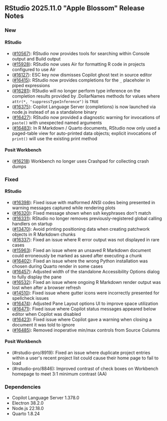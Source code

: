 ## RStudio 2025.11.0 "Apple Blossom" Release Notes

### New
#### RStudio
- ([#10567](https://github.com/rstudio/rstudio/issues/10567)): RStudio now provides tools for searching within Console output and Build output
- ([#15928](https://github.com/rstudio/rstudio/issues/15928)): RStudio now uses Air for formatting R code in projects configured to use Air
- ([#16127](https://github.com/rstudio/rstudio/issues/16127)): ESC key now dismisses Copilot ghost text in source editor
- ([#16415](https://github.com/rstudio/rstudio/issues/16415)): RStudio now provides completions for the `_` placeholer in piped expressions
- ([#16281](https://github.com/rstudio/rstudio/issues/16281)): RStudio will no longer perform type inference on the completion results provided by .DollarNames methods for values where `attr(*, "suppressTypeInference")` is `TRUE`
- ([#16375](https://github.com/rstudio/rstudio/issues/16375)): Copilot Language Server (completions) is now launched via node.js instead of as a standalone binary
- ([#16427](https://github.com/rstudio/rstudio/issues/16427)): RStudio now provided a diagnostic warning for invocations of `paste()` with unexpected named arguments
- ([#16483](https://github.com/rstudio/rstudio/issues/16483)): In R Markdown / Quarto documents, RStudio now only used a paged-table view for auto-printed data objects; explicit invocations of `print()` will use the existing print method

#### Posit Workbench
- ([#16218](https://github.com/rstudio/rstudio/issues/16218)) Workbench no longer uses Crashpad for collecting crash dumps

### Fixed
#### RStudio
- ([#16398](https://github.com/rstudio/rstudio/issues/16398)): Fixed issue with malformed ANSI codes being presented in warning messages captured while rendering plots
- ([#16320](https://github.com/rstudio/rstudio/issues/16320)): Fixed message shown when ssh keyphrases don't match
- ([#16331](https://github.com/rstudio/rstudio/issues/16331)): RStudio no longer removes previously-registered global calling handlers on startup
- ([#13470](https://github.com/rstudio/rstudio/issues/13470)): Avoid printing positioning data when creating patchwork objects in R Markdown chunks
- ([#16337](https://github.com/rstudio/rstudio/issues/16337)): Fixed an issue where R error output was not displayed in rare cases
- ([#15963](https://github.com/rstudio/rstudio/issues/15963)): Fixed an issue where an unsaved R Markdown document could erroneously be marked as saved after executing a chunk
- ([#16402](https://github.com/rstudio/rstudio/issues/16402)): Fixed an issue where the wrong Python installation was chosen during Quarto render in some cases
- ([#16457](https://github.com/rstudio/rstudio/issues/16457)): Adjusted width of the standalone Accessibility Options dialog to fully display the pane
- ([#16532](https://github.com/rstudio/rstudio/issues/16352)): Fixed an issue where ongoing R Markdown render output was lost when after a browser refresh
- ([#14510](https://github.com/rstudio/rstudio/issues/14510)): Fixed issue where gutter icons were incorrectly presented for spellcheck issues
- ([#16474](https://github.com/rstudio/rstudio/issues/16474)): Adjusted Pane Layout options UI to improve space utilization
- ([#16471](https://github.com/rstudio/rstudio/issues/16471)): Fixed issue where Copilot status messages appeared below editor when Copilot was disabled
- ([#16423](https://github.com/rstudio/rstudio/issues/16423)): Fixed issue where Copilot gave a warning when closing a document it was told to ignore
- ([#16485](https://github.com/rstudio/rstudio/issues/16485)): Removed inoperative min/max controls from Source Columns

#### Posit Workbench
- (#rstudio-pro/8919): Fixed an issue where duplicate project entries within a user's recent project list could cause their home page to fail to load
- (#rstudio-pro/8846): Improved contrast of check boxes on Workbench homepage to meet 3:1 minimum contrast (AA)

### Dependencies
- Copilot Language Server 1.378.0
- Electron 38.2.0
- Node.js 22.18.0
- Quarto 1.8.24
